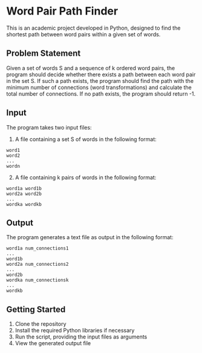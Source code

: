 # Word Pair Path Finder

This is an academic project developed in Python, designed to find the shortest path between word pairs within a given set of words. 

## Problem Statement

Given a set of words S and a sequence of k ordered word pairs, the program should decide whether there exists a path between each word pair in the set S. If such a path exists, the program should find the path with the minimum number of connections (word transformations) and calculate the total number of connections. If no path exists, the program should return -1.

## Input

The program takes two input files:

1. A file containing a set S of words in the following format:

```
word1
word2
...
wordn
```

2. A file containing k pairs of words in the following format:

```
word1a word1b
word2a word2b
...
wordka wordkb
```

## Output

The program generates a text file as output in the following format:

```
word1a num_connections1
...
word1b
word2a num_connections2
...
word2b
wordka num_connectionsk
...
wordkb
```

## Getting Started

1. Clone the repository
2. Install the required Python libraries if necessary
3. Run the script, providing the input files as arguments
4. View the generated output file

